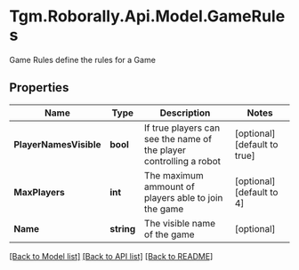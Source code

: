 # Tgm.Roborally.Api.Model.GameRules
Game Rules define the rules for a Game
## Properties

Name | Type | Description | Notes
------------ | ------------- | ------------- | -------------
**PlayerNamesVisible** | **bool** | If true players can see the name of the player controlling a robot | [optional] [default to true]
**MaxPlayers** | **int** | The maximum ammount of players able to join the game | [optional] [default to 4]
**Name** | **string** | The visible name of the game | [optional] 

[[Back to Model list]](../README.md#documentation-for-models) [[Back to API list]](../README.md#documentation-for-api-endpoints) [[Back to README]](../README.md)

